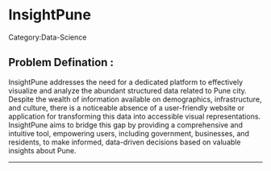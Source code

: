 # InsightPune

Category:Data-Science

Problem Defination :
-------------------------------------------------------------------------------------------------------------------------------------------------------------------------------------------------------------
InsightPune addresses the need for a dedicated platform to effectively visualize and analyze the abundant structured data related to Pune city. Despite the wealth of information available on demographics, infrastructure, and culture, there is a noticeable absence of a user-friendly website or application for transforming this data into accessible visual representations. InsightPune aims to bridge this gap by providing a comprehensive and intuitive tool, empowering users, including government, businesses, and residents, to make informed, data-driven decisions based on valuable insights about Pune.

-----------------------------------------------------------------------------------------------------------------------------------------------------------------------------------------------



